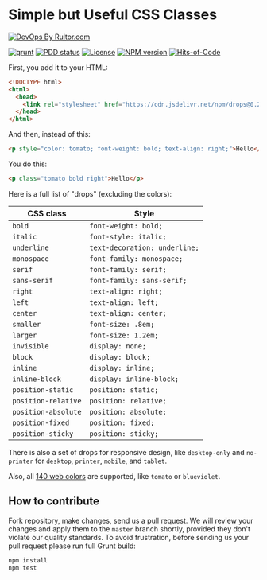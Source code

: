 # Simple but Useful CSS Classes

[![DevOps By Rultor.com](http://www.rultor.com/b/yegor256/drops)](http://www.rultor.com/p/yegor256/drops)

[![grunt](https://github.com/yegor256/drops/actions/workflows/grunt.yml/badge.svg)](https://github.com/yegor256/drops/actions/workflows/grunt.yml)
[![PDD status](http://www.0pdd.com/svg?name=yegor256/drops)](http://www.0pdd.com/p?name=teamed/yegor256/drops)
[![License](https://img.shields.io/badge/license-MIT-green.svg)](https://github.com/yegor256/drops/blob/master/LICENSE.txt)
[![NPM version](https://badge.fury.io/js/drops.svg)](http://badge.fury.io/js/drops)
[![Hits-of-Code](https://hitsofcode.com/github/yegor256/drops)](https://hitsofcode.com/view/github/yegor256/drops)

First, you add it to your HTML:

```html
<!DOCTYPE html>
<html>
  <head>
    <link rel="stylesheet" href="https://cdn.jsdelivr.net/npm/drops@0.2.0/dist/drops-0.2.0.min.css"/>
  </head>
</html>
```

And then, instead of this:

```html
<p style="color: tomato; font-weight: bold; text-align: right;">Hello</p>
```

You do this:

```html
<p class="tomato bold right">Hello</p>
```

Here is a full list of "drops" (excluding the colors):

| CSS class | Style |
|---|---|
| `bold` | `font-weight: bold;` |
| `italic` | `font-style: italic;` |
| `underline` | `text-decoration: underline;` |
| `monospace` | `font-family: monospace;` |
| `serif` | `font-family: serif;` |
| `sans-serif` | `font-family: sans-serif;` |
| `right` | `text-align: right;` |
| `left` | `text-align: left;` |
| `center` | `text-align: center;` |
| `smaller` | `font-size: .8em;` |
| `larger` | `font-size: 1.2em;` |
| `invisible` | `display: none;` |
| `block` | `display: block;` |
| `inline` | `display: inline;` |
| `inline-block` | `display: inline-block;` |
| `position-static` | `position: static;` |
| `position-relative` | `position: relative;` |
| `position-absolute` | `position: absolute;` |
| `position-fixed` | `position: fixed;` |
| `position-sticky` | `position: sticky;` |

There is also a set of drops for responsive design, like `desktop-only` and
`no-printer` for `desktop`, `printer`, `mobile`, and `tablet`.

Also, all [140 web colors](https://en.wikipedia.org/wiki/Web_colors)
are supported, like `tomato` or `blueviolet`.

## How to contribute

Fork repository, make changes, send us a pull request. We will review
your changes and apply them to the `master` branch shortly, provided
they don't violate our quality standards. To avoid frustration, before
sending us your pull request please run full Grunt build:

```bash
npm install
npm test
```

